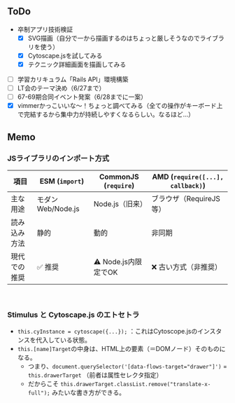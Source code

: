## ToDo
- 卒制アプリ技術検証
  - [x] SVG描画（自分で一から描画するのはちょっと厳しそうなのでライブラリを使う）
  - [x] Cytoscape.jsを試してみる
  - [x] テクニック詳細画面を描画してみる
- [ ] 学習カリキュラム「Rails API」環境構築
- [ ] LT会のテーマ決め（6/27まで）
- [ ] 67-69期合同イベント発案（6/28までに一案）
- [x] vimmerかっこいいな〜！ちょっと調べてみる（全ての操作がキーボード上で完結するから集中力が持続しやすくなるらしい。なるほど...）

## Memo
### JSライブラリのインポート方式

| 項目     | ESM (`import`) | CommonJS (`require`) | AMD (`require([...], callback)`) |
| ------ | -------------- | -------------------- | -------------------------------- |
| 主な用途   | モダンWeb/Node.js | Node.js（旧来）          | ブラウザ（RequireJS等）                 |
| 読み込み方法 | 静的             | 動的                   | 非同期                              |
| 現代での推奨 | ✅ 推奨           | ⚠️ Node.js内限定でOK     | ❌ 古い方式（非推奨）                      |
<br>


### Stimulus と Cytoscape.js のエトセトラ


- `this.cyInstance = cytoscape({...});` ：これはCytoscope.jsのインスタンスを代入している状態。
- `this.[name]Target`の中身は、HTML上の要素（＝DOMノード）そのものになる。
  - つまり、`document.querySelector('[data-flows-target="drawer"]')` = `this.drawerTarget` （前者は属性セレクタ指定）
  - だからこそ `this.drawerTarget.classList.remove("translate-x-full");` みたいな書き方ができる。